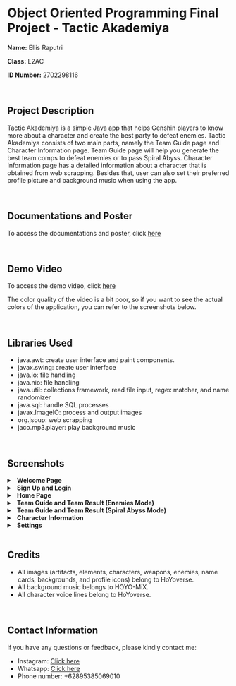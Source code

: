 # Object Oriented Programming Final Project - Tactic Akademiya

**Name:** Ellis Raputri

**Class:** L2AC

**ID Number:** 2702298116

<br>

## Project Description
Tactic Akademiya is a simple Java app that helps Genshin players to know more about a 
character and create the best party to defeat enemies. Tactic Akademiya consists of two main parts, namely the Team Guide page and Character Information page. Team Guide page will help you generate the best team comps to defeat enemies or to pass Spiral Abyss. Character Information page has a detailed information about a character that is obtained from web scrapping. Besides that, user can also set their preferred profile picture and background music when using the app. 

<br>

## Documentations and Poster
To access the documentations and poster, click [here](https://github.com/ellisraputri/OOP-FinalProject-TacticAkademiya/tree/master/report)

<br>

## Demo Video
To access the demo video, click [here](https://drive.google.com/file/d/1mNi6mOCJn-RfBANcbK8iUBGgfpYr482F/view?usp=sharing)

The color quality of the video is a bit poor, so if you want to see the actual colors of the application, you can refer to the screenshots below.

<br>

## Libraries Used
- java.awt: create user interface and paint components.
- javax.swing: create user interface
- java.io: file handling
- java.nio: file handling
- java.util: collections framework, read file input, regex matcher, and name randomizer
- java.sql: handle SQL processes
- javax.ImageIO: process and output images
- org.jsoup: web scrapping
- jaco.mp3.player: play background music

<br>


## Screenshots
<details>
<summary>&ensp;<b>Welcome Page</b></summary>
  <img src="report/screenshots/welcome_page.png" alt="Welcome Page Image" width = "600"><br>
<br>
</details>

<details>
<summary>&ensp;<b>Sign Up and Login</b></summary>
  <img src="report/screenshots/signup_page.png" alt="Sign Up Page Image" width = "600"><br>
  <img src="report/screenshots/login_page.png" alt="Login Page Image" width = "600"><br>
<br>
</details>

<details>
<summary>&ensp;<b>Home Page</b></summary>
  <img src="report/screenshots/home.png" alt="Home Page Image" width = "600"><br>
<br>
</details>

<details>
<summary>&ensp;<b>Team Guide and Team Result (Enemies Mode)</b></summary>
  <img src="report/screenshots/teamguide1.png" alt="Team Guide Image 1" width = "600"><br>
  <img src="report/screenshots/teamguide2.png" alt="Team Guide Image 2" width = "600"><br>
  <img src="report/screenshots/teamresult1.png" alt="Team Result Image 1" width = "600"><br>
<br>
</details>

<details>
<summary>&ensp;<b>Team Guide and Team Result (Spiral Abyss Mode)</b></summary>
  <img src="report/screenshots/teamguide3.png" alt="Team Guide Image 3" width = "600"><br>
  <img src="report/screenshots/teamguide4.png" alt="Team Guide Image 4" width = "600"><br>
  <img src="report/screenshots/teamresult2.png" alt="Team Result Image 2" width = "600"><br>
  <img src="report/screenshots/teamresult3.png" alt="Team Result Image 3" width = "600"><br>
  <img src="report/screenshots/teamresult4.png" alt="Team Result Image 4" width = "600"><br>
<br>
</details>

<details>
<summary>&ensp;<b>Character Information</b></summary>
  <img src="report/screenshots/charinfohome1.png" alt="Character Information Home Image 1" width = "600"><br>
  <img src="report/screenshots/charinfohome2.png" alt="Character Information Home Image 2" width = "600"><br>
  <img src="report/screenshots/charinfo.png" alt="Character Information Image 1" width = "600"><br>
<br>
</details>

<details>
<summary>&ensp;<b>Settings</b></summary>
  <img src="report/screenshots/settings1.png" alt="Settings Image 1" width = "600"><br>
  <img src="report/screenshots/settings2.png" alt="Settings Image 2" width = "600"><br>
  <img src="report/screenshots/setting_char1.png" alt="Character Settings Image 1" width = "600"><br>
  <img src="report/screenshots/setting_profile1.png" alt="Profile Settings Image 1" width = "600"><br>
  <img src="report/screenshots/setting_profile2.png" alt="Profile Settings Image 1" width = "600"><br>
  <img src="report/screenshots/setting_profile3.png" alt="Profile Settings Image 1" width = "600"><br>
  <img src="report/screenshots/setting_music1.png" alt="Music Settings Image 1" width = "600"><br>
<br>
</details>

<br>

## Credits
- All images (artifacts, elements, characters, weapons, enemies, name cards, backgrounds, and profile 
icons) belong to HoYoverse.
- All background music belongs to HOYO-MiX.
- All character voice lines belong to HoYoverse.

<br>

## Contact Information
If you have any questions or feedback, please kindly contact me:
- Instagram: [Click here](https://www.instagram.com/ellisraputri/)
- Whatsapp: [Click here](https://wa.me/62895385069010)
- Phone number: +62895385069010





 
